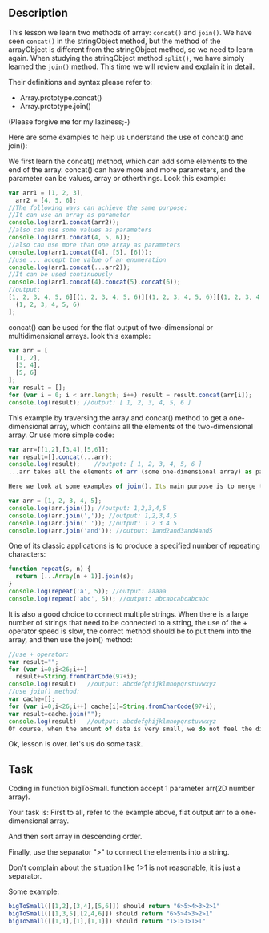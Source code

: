 ## Description

This lesson we learn two methods of array: `concat()` and `join()`. We have seen `concat()` in the stringObject method, but the method of the arrayObject is different from the stringObject method, so we need to learn again. When studying the stringObject method `split()`, we have simply learned the `join()` method. This time we will review and explain it in detail.

Their definitions and syntax please refer to:

- Array.prototype.concat()
- Array.prototype.join()

(Please forgive me for my laziness;-)

Here are some examples to help us understand the use of concat() and join():

We first learn the concat() method, which can add some elements to the end of the array. concat() can have more and more parameters, and the parameter can be values, array or otherthings. Look this example:

```js
var arr1 = [1, 2, 3],
  arr2 = [4, 5, 6];
//The following ways can achieve the same purpose:
//It can use an array as parameter
console.log(arr1.concat(arr2));
//also can use some values as parameters
console.log(arr1.concat(4, 5, 6));
//also can use more than one array as parameters
console.log(arr1.concat([4], [5], [6]));
//use ... accept the value of an enumeration
console.log(arr1.concat(...arr2));
//It can be used continuously
console.log(arr1.concat(4).concat(5).concat(6));
//output:
[1, 2, 3, 4, 5, 6][(1, 2, 3, 4, 5, 6)][(1, 2, 3, 4, 5, 6)][(1, 2, 3, 4, 5, 6)][
  (1, 2, 3, 4, 5, 6)
];
```

concat() can be used for the flat output of two-dimensional or multidimensional arrays. look this example:

```js
var arr = [
  [1, 2],
  [3, 4],
  [5, 6]
];
var result = [];
for (var i = 0; i < arr.length; i++) result = result.concat(arr[i]);
console.log(result); //output: [ 1, 2, 3, 4, 5, 6 ]
```

This example by traversing the array and concat() method to get a one-dimensional array, which contains all the elements of the two-dimensional array. Or use more simple code:

```js
var arr=[[1,2],[3,4],[5,6]];
var result=[].concat(...arr);
console.log(result);    //output: [ 1, 2, 3, 4, 5, 6 ]
...arr takes all the elements of arr (some one-dimensional array) as parameters of concat().

Here we look at some examples of join(). Its main purpose is to merge the elements of an array into a string, using a parameter separator to connect each element. If the separator is omitted, the default separator is ",":
```

```js
var arr = [1, 2, 3, 4, 5];
console.log(arr.join()); //output: 1,2,3,4,5
console.log(arr.join(',')); //output: 1,2,3,4,5
console.log(arr.join(' ')); //output: 1 2 3 4 5
console.log(arr.join('and')); //output: 1and2and3and4and5
```

One of its classic applications is to produce a specified number of repeating characters:

```js
function repeat(s, n) {
  return [...Array(n + 1)].join(s);
}
console.log(repeat('a', 5)); //output: aaaaa
console.log(repeat('abc', 5)); //output: abcabcabcabcabc
```

It is also a good choice to connect multiple strings. When there is a large number of strings that need to be connected to a string, the use of the + operator speed is slow, the correct method should be to put them into the array, and then use the join() method:

```js
//use + operator:
var result="";
for (var i=0;i<26;i++)
  result+=String.fromCharCode(97+i);
console.log(result)   //output: abcdefghijklmnopqrstuvwxyz
//use join() method:
var cache=[];
for (var i=0;i<26;i++) cache[i]=String.fromCharCode(97+i);
var result=cache.join("");
console.log(result)   //output: abcdefghijklmnopqrstuvwxyz
Of course, when the amount of data is very small, we do not feel the difference in speed.
```

Ok, lesson is over. let's us do some task.

## Task

Coding in function bigToSmall. function accept 1 parameter arr(2D number array).

Your task is: First to all, refer to the example above, flat output arr to a one-dimensional array.

And then sort array in descending order.

Finally, use the separator ">" to connect the elements into a string.

Don't complain about the situation like 1>1 is not reasonable, it is just a separator.

Some example:

```js
bigToSmall([[1,2],[3,4],[5,6]]) should return "6>5>4>3>2>1"
bigToSmall([[1,3,5],[2,4,6]]) should return "6>5>4>3>2>1"
bigToSmall([[1,1],[1],[1,1]]) should return "1>1>1>1>1"

```
